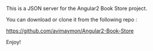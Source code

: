 This is a JSON server for the Angular2 Book Store project.

You can download or clone it from the following repo : 

https://github.com/avimaymon/Angular2-Book-Store

Enjoy!
